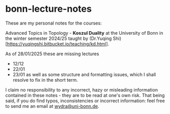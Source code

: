 # bonn-lecture-notes

These are my personal notes for the courses:

Advanced Topics in Topology - __Koszul Duality__ at the University of Bonn in the winter semester 2024/25 taught by (Dr.Yuqing Shi)[https://yuqingshi.bitbucket.io/teaching/kd.html].

As of 28/01/2025 these are missing lectures
* 12/12
* 22/01
* 23/01
as well as some structure and formatting issues, which I shall resolve to fix in the short term.


I claim no responsibility to any incorrect, hazy or misleading information contained in these notes - they are to be read at one's own risk.
That being said, if you do find typos, inconsistencies or incorrect information: feel free to send me an email at wydra@uni-bonn.de.
